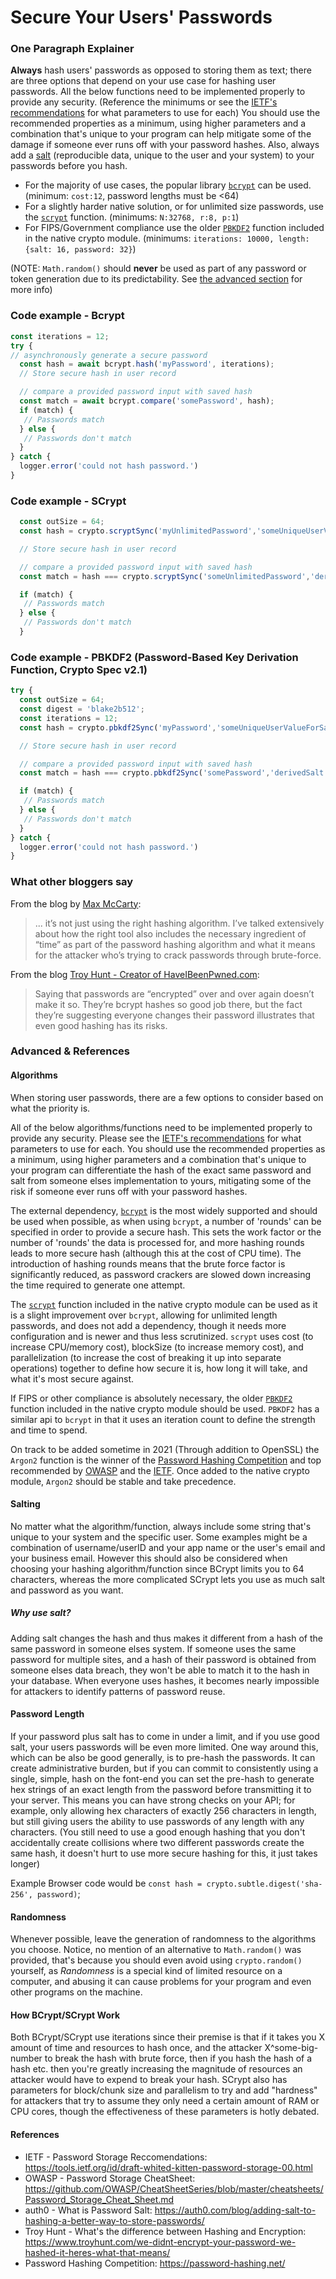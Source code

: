 # Secure Your Users' Passwords

### One Paragraph Explainer

**Always** hash users' passwords as opposed to storing them as text; there are three options that depend on your use case for hashing user passwords. All the below functions need to be implemented properly to provide any security. (Reference the minimums or see the [IETF's recommendations](https://tools.ietf.org/id/draft-whited-kitten-password-storage-00.html#name-kdf-recommendations) for what parameters to use for each) You should use the recommended properties as a minimum, using higher parameters and a combination that's unique to your program can help mitigate some of the damage if someone ever runs off with your password hashes. Also, always add a [salt](https://auth0.com/blog/adding-salt-to-hashing-a-better-way-to-store-passwords/) (reproducible data, unique to the user and your system) to your passwords before you hash.

  - For the majority of use cases, the popular library [`bcrypt`](https://www.npmjs.com/package/bcrypt) can be used. (minimum: `cost:12`, password lengths must be <64)
  - For a slightly harder native solution, or for unlimited size passwords, use the [`scrypt`](https://nodejs.org/dist/latest-v14.x/docs/api/crypto.html#crypto_crypto_scrypt_password_salt_keylen_options_callback) function. (minimums: `N:32768, r:8, p:1`)
  - For FIPS/Government compliance use the older [`PBKDF2`](https://nodejs.org/dist/latest-v14.x/docs/api/crypto.html#crypto_crypto_pbkdf2_password_salt_iterations_keylen_digest_callback) function included in the native crypto module. (minimums: `iterations: 10000, length:{salt: 16, password: 32}`)
  
(NOTE: `Math.random()` should **never** be used as part of any password or token generation due to its predictability. See [the advanced section](#randomness) for more info)

### Code example - Bcrypt

```javascript
const iterations = 12;
try {
// asynchronously generate a secure password
  const hash = await bcrypt.hash('myPassword', iterations);
  // Store secure hash in user record

  // compare a provided password input with saved hash
  const match = await bcrypt.compare('somePassword', hash);
  if (match) {
   // Passwords match
  } else {
   // Passwords don't match
  }
} catch {
  logger.error('could not hash password.')
}
```

### Code example - SCrypt

```javascript
  const outSize = 64;
  const hash = crypto.scryptSync('myUnlimitedPassword','someUniqueUserValueForSalt',outSize).toString('hex');

  // Store secure hash in user record

  // compare a provided password input with saved hash
  const match = hash === crypto.scryptSync('someUnlimitedPassword','derivedSalt',outSize).toString('hex');

  if (match) {
   // Passwords match
  } else {
   // Passwords don't match
  }
```

### Code example - PBKDF2 (Password-Based Key Derivation Function, Crypto Spec v2.1)

```javascript
try {
  const outSize = 64;
  const digest = 'blake2b512';
  const iterations = 12;
  const hash = crypto.pbkdf2Sync('myPassword','someUniqueUserValueForSalt', iterations * 1000, digest, outSize).toString('hex');

  // Store secure hash in user record

  // compare a provided password input with saved hash
  const match = hash === crypto.pbkdf2Sync('somePassword','derivedSalt', iterations * 1000, digest, outSize).toString('hex');

  if (match) {
   // Passwords match
  } else {
   // Passwords don't match
  }
} catch {
  logger.error('could not hash password.')
}
```

### What other bloggers say

From the blog by [Max McCarty](https://dzone.com/articles/nodejs-and-password-storage-with-bcrypt):
> ... it’s not just using the right hashing algorithm. I’ve talked extensively about how the right tool also includes the necessary ingredient of “time” as part of the password hashing algorithm and what it means for the attacker who’s trying to crack passwords through brute-force.

From the blog [Troy Hunt - Creator of HaveIBeenPwned.com](https://www.troyhunt.com/we-didnt-encrypt-your-password-we-hashed-it-heres-what-that-means/):
> Saying that passwords are “encrypted” over and over again doesn’t make it so. They’re bcrypt hashes so good job there, but the fact they’re suggesting everyone changes their password illustrates that even good hashing has its risks.

### Advanced & References

#### Algorithms

When storing user passwords, there are a few options to consider based on what the priority is.

All of the below algorithms/functions need to be implemented properly to provide any security. Please see the [IETF's recommendations](https://tools.ietf.org/id/draft-whited-kitten-password-storage-00.html#name-kdf-recommendations) for what parameters to use for each. You should use the recommended properties as a minimum, using higher parameters and a combination that's unique to your program can differentiate the hash of the exact same password and salt from someone elses implementation to yours, mitigating some of the risk if someone ever runs off with your password hashes.

The external dependency, [`bcrypt`](https://www.npmjs.com/package/bcrypt) is the most widely supported and should be used when possible, as when using `bcrypt`, a number of 'rounds' can be specified in order to provide a secure hash. This sets the work factor or the number of 'rounds' the data is processed for, and more hashing rounds leads to more secure hash (although this at the cost of CPU time). The introduction of hashing rounds means that the brute force factor is significantly reduced, as password crackers are slowed down increasing the time required to generate one attempt.

The [`scrypt`](https://nodejs.org/dist/latest-v14.x/docs/api/crypto.html#crypto_crypto_scrypt_password_salt_keylen_options_callback) function included in the native crypto module can be used as it is a slight improvement over `bcrypt`, allowing for unlimited length passwords, and does not add a dependency, though it needs more configuration and is newer and thus less scrutinized. `scrypt` uses cost (to increase CPU/memory cost), blockSize (to increase memory cost), and parallelization (to increase the cost of breaking it up into separate operations) together to define how secure it is, how long it will take, and what it's most secure against.

If FIPS or other compliance is absolutely necessary, the older [`PBKDF2`](https://nodejs.org/dist/latest-v14.x/docs/api/crypto.html#crypto_crypto_pbkdf2_password_salt_iterations_keylen_digest_callback) function included in the native crypto module should be used. `PBKDF2` has a similar api to `bcrypt` in that it uses an iteration count to define the strength and time to spend.

On track to be added sometime in 2021 (Through addition to OpenSSL) the `Argon2` function is the winner of the [Password Hashing Competition](https://password-hashing.net/) and top recommended by [OWASP](https://github.com/OWASP/CheatSheetSeries/blob/master/cheatsheets/Password_Storage_Cheat_Sheet.md#modern-algorithms) and the [IETF](https://tools.ietf.org/id/draft-whited-kitten-password-storage-00.html#name-kdf-recommendations). Once added to the native crypto module, `Argon2` should be stable and take precedence.

#### Salting

No matter what the algorithm/function, always include some string that's unique to your system and the specific user. Some examples might be a combination of username/userID and your app name or the user's email and your business email. However this should also be considered when choosing your hashing algorithm/function since BCrypt limits you to 64 characters, whereas the more complicated SCrypt lets you use as much salt and password as you want.

##### Why use salt?

Adding salt changes the hash and thus makes it different from a hash of the same password in someone elses system. If someone uses the same password for multiple sites, and a hash of their password is obtained from someone elses data breach, they won't be able to match it to the hash in your database. When everyone uses hashes, it becomes nearly impossible for attackers to identify patterns of password reuse.

#### Password Length

If your password plus salt has to come in under a limit, and if you use good salt, your users passwords will be even more limited. One way around this, which can be also be good generally, is to pre-hash the passwords. It can create administrative burden, but if you can commit to consistently using a single, simple, hash on the font-end you can set the pre-hash to generate hex strings of an exact length from the password before transmitting it to your server. This means you can have strong checks on your API; for example, only allowing hex characters of exactly 256 characters in length, but still giving users the ability to use passwords of any length with any characters. (You still need to use a good enough hashing that you don't accidentally create collisions where two different passwords create the same hash, it doesn't hurt to use more secure hashing for this, it just takes longer)

Example Browser code would be `const hash = crypto.subtle.digest('sha-256', password)`;

#### Randomness

Whenever possible, leave the generation of randomness to the algorithms you choose. Notice, no mention of an alternative to `Math.random()` was provided, that's because you should even avoid using `crypto.random()` yourself, as *Randomness* is a special kind of limited resource on a computer, and abusing it can cause problems for your program and even other programs on the machine.

#### How BCrypt/SCrypt Work

Both BCrypt/SCrypt use iterations since their premise is that if it takes you X amount of time and resources to hash once, and the attacker X^some-big-number to break the hash with brute force, then if you hash the hash of a hash etc. then you're greatly increasing the magnitude of resources an attacker would have to expend to break your hash. SCrypt also has parameters for block/chunk size and parallelism to try and add "hardness" for attackers that try to assume they only need a certain amount of RAM or CPU cores, though the effectiveness of these parameters is hotly debated.

#### References

  - IETF - Password Storage Reccomendations: https://tools.ietf.org/id/draft-whited-kitten-password-storage-00.html
  - OWASP - Password Storage CheatSheet: https://github.com/OWASP/CheatSheetSeries/blob/master/cheatsheets/Password_Storage_Cheat_Sheet.md
  - auth0 - What is Password Salt: https://auth0.com/blog/adding-salt-to-hashing-a-better-way-to-store-passwords/
  - Troy Hunt - What's the difference between Hashing and Encryption: https://www.troyhunt.com/we-didnt-encrypt-your-password-we-hashed-it-heres-what-that-means/
  - Password Hashing Competition: https://password-hashing.net/
  
